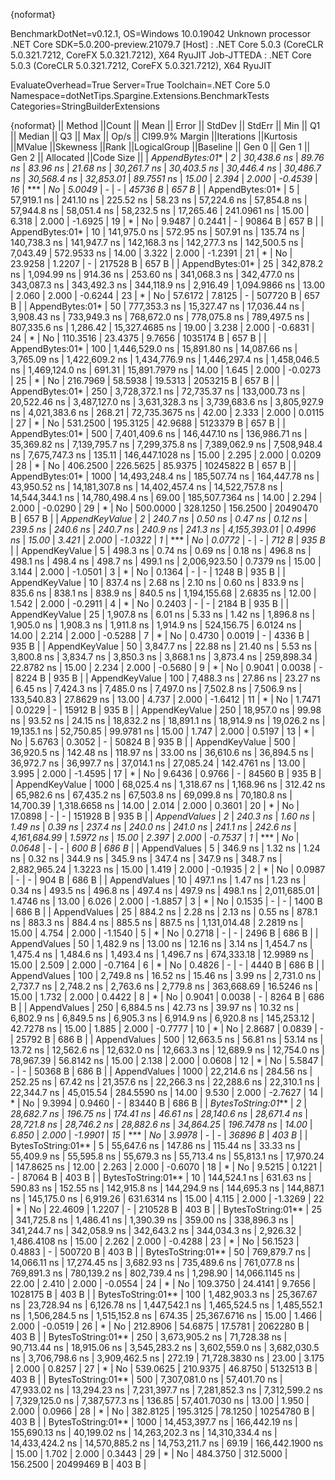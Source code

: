 {noformat}

BenchmarkDotNet=v0.12.1, OS=Windows 10.0.19042
Unknown processor
.NET Core SDK=5.0.200-preview.21079.7
  [Host]     : .NET Core 5.0.3 (CoreCLR 5.0.321.7212, CoreFX 5.0.321.7212), X64 RyuJIT
  Job-JTTEDA : .NET Core 5.0.3 (CoreCLR 5.0.321.7212, CoreFX 5.0.321.7212), X64 RyuJIT

EvaluateOverhead=True  Server=True  Toolchain=.NET Core 5.0  
Namespace=dotNetTips.Spargine.Extensions.BenchmarkTests  Categories=StringBuilderExtensions  

{noformat}
||            Method ||Count ||           Mean ||        Error ||       StdDev ||      StdErr ||            Min ||             Q1 ||         Median ||             Q3 ||            Max ||        Op/s || CI99.9% Margin ||Iterations ||Kurtosis ||MValue ||Skewness ||Rank ||LogicalGroup ||Baseline ||   Gen 0 ||   Gen 1 ||   Gen 2 || Allocated ||Code Size ||
|    *AppendBytes:01** |     *2* |     *30,438.6 ns* |      *89.76 ns* |      *83.96 ns* |     *21.68 ns* |     *30,261.7 ns* |     *30,403.5 ns* |     *30,446.4 ns* |     *30,486.7 ns* |     *30,568.4 ns* |    *32,853.01* |      *89.7551 ns* |      *15.00* |    *2.394* |  *2.000* |  *-0.4539* |   *16* |            *** |       *No* |   *5.0049* |        *-* |        *-* |    *45736 B* |     *657 B* |
|    AppendBytes:01* |     5 |     57,919.1 ns |     241.10 ns |     225.52 ns |     58.23 ns |     57,224.6 ns |     57,854.8 ns |     57,944.8 ns |     58,051.4 ns |     58,232.5 ns |    17,265.46 |     241.0961 ns |      15.00 |    6.318 |  2.000 |  -1.6925 |   19 |            * |       No |   9.9487 |   0.2441 |        - |    90864 B |     657 B |
|    AppendBytes:01* |    10 |    141,975.0 ns |     572.95 ns |     507.91 ns |    135.74 ns |    140,738.3 ns |    141,947.7 ns |    142,168.3 ns |    142,277.3 ns |    142,500.5 ns |     7,043.49 |     572.9533 ns |      14.00 |    3.322 |  2.000 |  -1.2391 |   21 |            * |       No |  23.9258 |   1.2207 |        - |   217528 B |     657 B |
|    AppendBytes:01* |    25 |    342,878.2 ns |   1,094.99 ns |     914.36 ns |    253.60 ns |    341,068.3 ns |    342,477.0 ns |    343,087.3 ns |    343,492.3 ns |    344,118.9 ns |     2,916.49 |   1,094.9866 ns |      13.00 |    2.060 |  2.000 |  -0.6244 |   23 |            * |       No |  57.6172 |   7.8125 |        - |   507720 B |     657 B |
|    AppendBytes:01* |    50 |    777,353.3 ns |  15,327.47 ns |  17,036.44 ns |  3,908.43 ns |    733,949.3 ns |    768,672.0 ns |    778,075.8 ns |    789,497.5 ns |    807,335.6 ns |     1,286.42 |  15,327.4685 ns |      19.00 |    3.238 |  2.000 |  -0.6831 |   24 |            * |       No | 110.3516 |  23.4375 |   9.7656 |  1035174 B |     657 B |
|    AppendBytes:01* |   100 |  1,446,529.0 ns |  15,891.80 ns |  14,087.66 ns |  3,765.09 ns |  1,422,609.2 ns |  1,434,776.9 ns |  1,446,297.4 ns |  1,458,046.5 ns |  1,469,124.0 ns |       691.31 |  15,891.7979 ns |      14.00 |    1.645 |  2.000 |  -0.0273 |   25 |            * |       No | 216.7969 |  58.5938 |  19.5313 |  2053215 B |     657 B |
|    AppendBytes:01* |   250 |  3,728,372.1 ns |  72,735.37 ns | 133,000.73 ns | 20,522.46 ns |  3,487,127.0 ns |  3,631,328.3 ns |  3,739,683.6 ns |  3,805,927.9 ns |  4,021,383.6 ns |       268.21 |  72,735.3675 ns |      42.00 |    2.333 |  2.000 |   0.0115 |   27 |            * |       No | 531.2500 | 195.3125 |  42.9688 |  5123379 B |     657 B |
|    AppendBytes:01* |   500 |  7,401,409.6 ns | 146,447.10 ns | 136,986.71 ns | 35,369.82 ns |  7,139,795.7 ns |  7,299,375.8 ns |  7,389,062.9 ns |  7,508,948.4 ns |  7,675,747.3 ns |       135.11 | 146,447.1028 ns |      15.00 |    2.295 |  2.000 |   0.0209 |   28 |            * |       No | 406.2500 | 226.5625 |  85.9375 | 10245822 B |     657 B |
|    AppendBytes:01* |  1000 | 14,493,248.4 ns | 185,507.74 ns | 164,447.78 ns | 43,950.52 ns | 14,181,307.8 ns | 14,402,457.4 ns | 14,522,757.8 ns | 14,544,344.1 ns | 14,780,498.4 ns |        69.00 | 185,507.7364 ns |      14.00 |    2.294 |  2.000 |  -0.0290 |   29 |            * |       No | 500.0000 | 328.1250 | 156.2500 | 20490470 B |     657 B |
|     *AppendKeyValue* |     *2* |        *240.7 ns* |       *0.50 ns* |       *0.47 ns* |      *0.12 ns* |        *239.5 ns* |        *240.6 ns* |        *240.7 ns* |        *240.9 ns* |        *241.3 ns* | *4,155,393.01* |       *0.4996 ns* |      *15.00* |    *3.421* |  *2.000* |  *-1.0322* |    *1* |            *** |       *No* |   *0.0772* |        *-* |        *-* |      *712 B* |     *935 B* |
|     AppendKeyValue |     5 |        498.3 ns |       0.74 ns |       0.69 ns |      0.18 ns |        496.8 ns |        498.1 ns |        498.4 ns |        498.7 ns |        499.1 ns | 2,006,923.50 |       0.7379 ns |      15.00 |    3.144 |  2.000 |  -1.0501 |    3 |            * |       No |   0.1364 |        - |        - |     1248 B |     935 B |
|     AppendKeyValue |    10 |        837.4 ns |       2.68 ns |       2.10 ns |      0.60 ns |        833.9 ns |        835.6 ns |        838.1 ns |        838.9 ns |        840.5 ns | 1,194,155.68 |       2.6835 ns |      12.00 |    1.542 |  2.000 |  -0.2911 |    4 |            * |       No |   0.2403 |        - |        - |     2184 B |     935 B |
|     AppendKeyValue |    25 |      1,907.8 ns |       6.01 ns |       5.33 ns |      1.42 ns |      1,896.8 ns |      1,905.0 ns |      1,908.3 ns |      1,911.8 ns |      1,914.9 ns |   524,156.75 |       6.0124 ns |      14.00 |    2.214 |  2.000 |  -0.5288 |    7 |            * |       No |   0.4730 |   0.0019 |        - |     4336 B |     935 B |
|     AppendKeyValue |    50 |      3,847.7 ns |      22.88 ns |      21.40 ns |      5.53 ns |      3,800.8 ns |      3,834.7 ns |      3,850.3 ns |      3,868.1 ns |      3,873.4 ns |   259,898.34 |      22.8782 ns |      15.00 |    2.234 |  2.000 |  -0.5680 |    9 |            * |       No |   0.9041 |   0.0038 |        - |     8224 B |     935 B |
|     AppendKeyValue |   100 |      7,488.3 ns |      27.86 ns |      23.27 ns |      6.45 ns |      7,424.3 ns |      7,485.0 ns |      7,497.0 ns |      7,502.8 ns |      7,506.9 ns |   133,540.83 |      27.8629 ns |      13.00 |    4.737 |  2.000 |  -1.6412 |   11 |            * |       No |   1.7471 |   0.0229 |        - |    15912 B |     935 B |
|     AppendKeyValue |   250 |     18,957.0 ns |      99.98 ns |      93.52 ns |     24.15 ns |     18,832.2 ns |     18,891.1 ns |     18,914.9 ns |     19,026.2 ns |     19,135.1 ns |    52,750.85 |      99.9781 ns |      15.00 |    1.747 |  2.000 |   0.5197 |   13 |            * |       No |   5.6763 |   0.3052 |        - |    50824 B |     935 B |
|     AppendKeyValue |   500 |     36,920.5 ns |     142.48 ns |     118.97 ns |     33.00 ns |     36,610.6 ns |     36,894.5 ns |     36,972.7 ns |     36,997.7 ns |     37,014.1 ns |    27,085.24 |     142.4761 ns |      13.00 |    3.995 |  2.000 |  -1.4595 |   17 |            * |       No |   9.6436 |   0.9766 |        - |    84560 B |     935 B |
|     AppendKeyValue |  1000 |     68,025.4 ns |   1,318.67 ns |   1,168.96 ns |    312.42 ns |     65,982.6 ns |     67,435.2 ns |     67,503.8 ns |     69,099.8 ns |     70,180.8 ns |    14,700.39 |   1,318.6658 ns |      14.00 |    2.014 |  2.000 |   0.3601 |   20 |            * |       No |  17.0898 |        - |        - |   151928 B |     935 B |
|       *AppendValues* |     *2* |        *240.3 ns* |       *1.60 ns* |       *1.49 ns* |      *0.39 ns* |        *237.4 ns* |        *240.0 ns* |        *241.0 ns* |        *241.1 ns* |        *242.6 ns* | *4,161,684.99* |       *1.5972 ns* |      *15.00* |    *2.397* |  *2.000* |  *-0.7537* |    *1* |            *** |       *No* |   *0.0648* |        *-* |        *-* |      *600 B* |     *686 B* |
|       AppendValues |     5 |        346.9 ns |       1.32 ns |       1.24 ns |      0.32 ns |        344.9 ns |        345.9 ns |        347.4 ns |        347.9 ns |        348.7 ns | 2,882,965.24 |       1.3223 ns |      15.00 |    1.419 |  2.000 |  -0.1935 |    2 |            * |       No |   0.0987 |        - |        - |      904 B |     686 B |
|       AppendValues |    10 |        497.1 ns |       1.47 ns |       1.23 ns |      0.34 ns |        493.5 ns |        496.8 ns |        497.4 ns |        497.9 ns |        498.1 ns | 2,011,685.01 |       1.4746 ns |      13.00 |    6.026 |  2.000 |  -1.8857 |    3 |            * |       No |   0.1535 |        - |        - |     1400 B |     686 B |
|       AppendValues |    25 |        884.2 ns |       2.28 ns |       2.13 ns |      0.55 ns |        878.1 ns |        883.3 ns |        884.4 ns |        885.5 ns |        887.5 ns | 1,131,014.48 |       2.2819 ns |      15.00 |    4.754 |  2.000 |  -1.1540 |    5 |            * |       No |   0.2718 |        - |        - |     2496 B |     686 B |
|       AppendValues |    50 |      1,482.9 ns |      13.00 ns |      12.16 ns |      3.14 ns |      1,454.7 ns |      1,475.4 ns |      1,484.6 ns |      1,493.4 ns |      1,496.7 ns |   674,333.18 |      12.9989 ns |      15.00 |    2.509 |  2.000 |  -0.7164 |    6 |            * |       No |   0.4826 |        - |        - |     4440 B |     686 B |
|       AppendValues |   100 |      2,749.8 ns |      16.52 ns |      15.46 ns |      3.99 ns |      2,731.0 ns |      2,737.7 ns |      2,748.2 ns |      2,763.6 ns |      2,779.8 ns |   363,668.69 |      16.5246 ns |      15.00 |    1.732 |  2.000 |   0.4422 |    8 |            * |       No |   0.9041 |   0.0038 |        - |     8264 B |     686 B |
|       AppendValues |   250 |      6,884.5 ns |      42.73 ns |      39.97 ns |     10.32 ns |      6,802.9 ns |      6,849.5 ns |      6,905.3 ns |      6,914.9 ns |      6,920.8 ns |   145,253.12 |      42.7278 ns |      15.00 |    1.885 |  2.000 |  -0.7777 |   10 |            * |       No |   2.8687 |   0.0839 |        - |    25792 B |     686 B |
|       AppendValues |   500 |     12,663.5 ns |      56.81 ns |      53.14 ns |     13.72 ns |     12,562.6 ns |     12,632.0 ns |     12,663.3 ns |     12,689.9 ns |     12,754.0 ns |    78,967.39 |      56.8142 ns |      15.00 |    2.138 |  2.000 |   0.0608 |   12 |            * |       No |   5.5847 |        - |        - |    50368 B |     686 B |
|       AppendValues |  1000 |     22,214.6 ns |     284.56 ns |     252.25 ns |     67.42 ns |     21,357.6 ns |     22,266.3 ns |     22,288.6 ns |     22,310.1 ns |     22,344.7 ns |    45,015.54 |     284.5590 ns |      14.00 |    9.530 |  2.000 |  -2.7627 |   14 |            * |       No |   9.3994 |   0.9460 |        - |    83440 B |     686 B |
| *BytesToString:01*** |     *2* |     *28,682.7 ns* |     *196.75 ns* |     *174.41 ns* |     *46.61 ns* |     *28,140.6 ns* |     *28,671.4 ns* |     *28,721.8 ns* |     *28,746.2 ns* |     *28,882.6 ns* |    *34,864.25* |     *196.7478 ns* |      *14.00* |    *6.850* |  *2.000* |  *-1.9901* |   *15* |            *** |       *No* |   *3.9978* |        *-* |        *-* |    *36896 B* |     *403 B* |
| BytesToString:01** |     5 |     55,647.6 ns |     147.86 ns |     115.44 ns |     33.33 ns |     55,409.9 ns |     55,595.8 ns |     55,679.3 ns |     55,713.4 ns |     55,813.1 ns |    17,970.24 |     147.8625 ns |      12.00 |    2.263 |  2.000 |  -0.6070 |   18 |            * |       No |   9.5215 |   0.1221 |        - |    87064 B |     403 B |
| BytesToString:01** |    10 |    144,524.1 ns |     631.63 ns |     590.83 ns |    152.55 ns |    142,915.8 ns |    144,294.9 ns |    144,695.3 ns |    144,887.1 ns |    145,175.0 ns |     6,919.26 |     631.6314 ns |      15.00 |    4.115 |  2.000 |  -1.3269 |   22 |            * |       No |  22.4609 |   1.2207 |        - |   210528 B |     403 B |
| BytesToString:01** |    25 |    341,725.8 ns |   1,486.41 ns |   1,390.39 ns |    359.00 ns |    338,896.3 ns |    341,244.7 ns |    342,058.9 ns |    342,643.2 ns |    344,034.3 ns |     2,926.32 |   1,486.4108 ns |      15.00 |    2.262 |  2.000 |  -0.4288 |   23 |            * |       No |  56.1523 |   0.4883 |        - |   500720 B |     403 B |
| BytesToString:01** |    50 |    769,879.7 ns |  14,066.11 ns |  17,274.45 ns |  3,682.93 ns |    735,489.6 ns |    761,077.8 ns |    769,891.3 ns |    780,139.2 ns |    802,739.4 ns |     1,298.90 |  14,066.1145 ns |      22.00 |    2.410 |  2.000 |  -0.0554 |   24 |            * |       No | 109.3750 |  24.4141 |   9.7656 |  1028175 B |     403 B |
| BytesToString:01** |   100 |  1,482,903.3 ns |  25,367.67 ns |  23,728.94 ns |  6,126.78 ns |  1,447,542.1 ns |  1,465,524.5 ns |  1,485,552.1 ns |  1,506,284.5 ns |  1,515,152.8 ns |       674.35 |  25,367.6716 ns |      15.00 |    1.466 |  2.000 |  -0.0519 |   26 |            * |       No | 212.8906 |  54.6875 |  17.5781 |  2062280 B |     403 B |
| BytesToString:01** |   250 |  3,673,905.2 ns |  71,728.38 ns |  90,713.44 ns | 18,915.06 ns |  3,545,283.2 ns |  3,602,559.0 ns |  3,682,030.5 ns |  3,706,798.6 ns |  3,909,462.5 ns |       272.19 |  71,728.3830 ns |      23.00 |    3.175 |  2.000 |   0.8257 |   27 |            * |       No | 539.0625 | 210.9375 |  46.8750 |  5132513 B |     403 B |
| BytesToString:01** |   500 |  7,307,081.0 ns |  57,401.70 ns |  47,933.02 ns | 13,294.23 ns |  7,231,397.7 ns |  7,281,852.3 ns |  7,312,599.2 ns |  7,329,125.0 ns |  7,387,577.3 ns |       136.85 |  57,401.7030 ns |      13.00 |    1.950 |  2.000 |   0.0966 |   28 |            * |       No | 382.8125 | 195.3125 |  78.1250 | 10254780 B |     403 B |
| BytesToString:01** |  1000 | 14,453,397.7 ns | 166,442.19 ns | 155,690.13 ns | 40,199.02 ns | 14,263,202.3 ns | 14,310,334.4 ns | 14,433,424.2 ns | 14,570,885.2 ns | 14,753,211.7 ns |        69.19 | 166,442.1900 ns |      15.00 |    1.702 |  2.000 |   0.3443 |   29 |            * |       No | 484.3750 | 312.5000 | 156.2500 | 20499469 B |     403 B |
